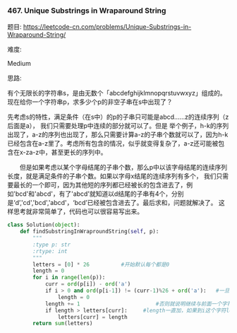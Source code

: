 ### 467. Unique Substrings in Wraparound String

题目:
<https://leetcode-cn.com/problems/Unique-Substrings-in-Wraparound-String/>


难度:

Medium


思路:

有个无限长的字符串s，是由无数个「abcdefghijklmnopqrstuvwxyz」组成的。现在给你一个字符串p，求多少个p的非空子串在s中出现了？
　　
  
先考虑s的特性，满足条件（在s中）的p的子串只可能是abcd……z的连续序列（z后面是a）， 我们只需要处理p中连续的部分就可以了。但是 举个例子，h-k的序列出现了，a-z的序列也出现了，那么只需要计算a-z的子串个数就可以了，因为h-k已经包含在a-z里了。考虑所有包含的情况，似乎就变得复杂了，a-z还可能被包含在x-za-z中，甚至更长的序列中。
  
　　但是如果考虑以某个字母结尾的子串个数，那么p中以该字母结尾的连续序列长度，就是满足条件的子串个数。如果以字母x结尾的连续序列有多个， 我们只需要最长的一个即可，因为其他短的序列都已经被长的包含进去了，例如'bcd'和'abcd'，有了'abcd'就知道以d结尾的子串有4个，分别是‘d’,'cd','bcd','abcd'，‘bcd’已经被包含进去了。最后求和，问题就解决了。 这样思考就非常简单了，代码也可以很容易写出来。
  


```python
class Solution(object):
    def findSubstringInWraproundString(self, p):
        """
        :type p: str
        :rtype: int
        """
        letters = [0] * 26          #开始默认每个都是0
        length = 0
        for i in range(len(p)):
            curr = ord(p[i]) - ord('a')
            if i > 0 and ord(p[i-1]) != (curr-1)%26 + ord('a'):   #一旦开始不相等了就要将length重置为0
                length = 0
            length += 1                        #否则就说明继续与前面一个字符是连续的，length要加1才行
            if length > letters[curr]:     #length一直加，如果到i这个字符length比它的目前的最大连续子串长度还要长，那么肯定要更新letters
                letters[curr] = length
        return sum(letters)
```



